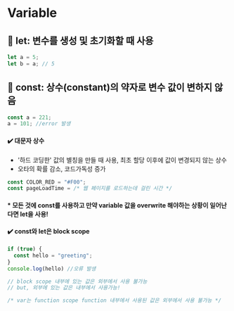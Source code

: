 # Variable

## 📌 let: 변수를 생성 및 초기화할 때 사용
```js
let a = 5;
let b = a; // 5
```
## 📌 const: 상수(constant)의 약자로 변수 값이 변하지 않음
```js
const a = 221;
a = 101; //error 발생
```
#### ✔️ 대문자 상수
* '하드 코딩한' 값의 별칭을 만들 때 사용, 최초 할당 이후에 값이 변경되지 않는 상수 
* 오타의 확률 감소, 코드가독성 증가
```js
const COLOR_RED = "#F00";
const pageLoadTime = /* 웹 페이지를 로드하는데 걸린 시간 */
```
#### * 모든 것에 const를 사용하고 만약 variable 값을 overwrite 해야하는 상황이 일어난다면 let을 사용!
#### ✔️ const와 let은 block scope
```js
if (true) {
  const hello = "greeting";
}
console.log(hello) //오류 발생

// block scope 내부에 있는 값은 외부에서 사용 불가능
// but, 외부에 있는 값은 내부에서 사용가능!

/* var는 function scope function 내부에서 사용된 값은 외부에서 사용 불가능 */
```

